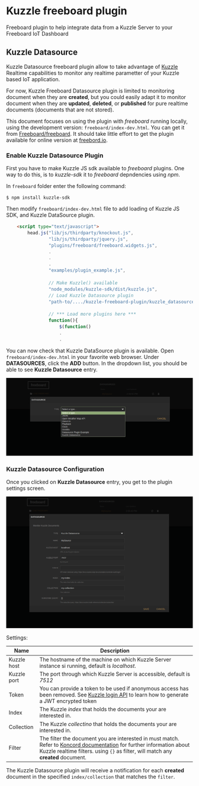 # Kuzzle freeboard plugin

Freeboard plugin to help integrate data from a Kuzzle Server to your Freeboard IoT Dashboard

## Kuzzle Datasource

Kuzzle Datasource freeboard plugin allow to take advantage of [Kuzzle](http://www.kuzzle.io) Realtime capabilities to monitor any realtime parametter of your Kuzzle based IoT application.

For now, Kuzzle Freeboard Datasource plugin is limited to monitoring document when they are **created**, but you could easily adapt it to monitor document when they are **updated**, **deleted**, or **published** for pure realtime documents (documents that are not stored).

This document focuses on using the plugin with *freeboard* running locally, using the development version: `freeboard/index-dev.html`.  You can get it from [Freeboard/freeboard](https://github.com/Freeboard/freeboard). It should take little effort to get the plugin available for online version at [freebord.io](http://www.freeboard.io).

### Enable Kuzzle Datasource Plugin

First you have to make Kuzzle JS sdk available to *freeboard* plugins.
One way to do this, is to *kuzzle-sdk* it to *freeboard* depndencies using *npm*.

In `freeboard` folder enter the following command:

```console
$ npm install kuzzle-sdk
```

Then modify `freeboard/index-dev.html` file to add loading of Kuzzle JS SDK, and Kuzzle DataSource plugin.

``` html
    <script type="text/javascript">
        head.js("lib/js/thirdparty/knockout.js",
                "lib/js/thirdparty/jquery.js",
                "plugins/freeboard/freeboard.widgets.js",
                .
                .
                .
                "examples/plugin_example.js",

                // Make Kuzzle() available
                "node_modules/kuzzle-sdk/dist/kuzzle.js",
                // Load Kuzzle Datasource plugin
                "path-to/..../kuzzle-freeboard-plugin/kuzzle_datasource.js",

                // *** Load more plugins here ***
                function(){
                    $(function()
                    .
                    .
```

You can now check that Kuzzle DataSource plugin is available. Open `freeboard/index-dev.html` in your favorite web browser.
Under **DATASOURCES**, click the **ADD** button. In the dropdown list, you should be able to see **Kuzzle Datasource** entry.

![alt text](img/datasource-plugins.png "Kuzzle Datasource plugin")

### Kuzzle Datasource Configuration

Once you clicked on **Kuzzle Datasource** entry, you get to the plugin settings screen.

![alt text](img/kuzzle-datasource-settings.png "Kuzzle Datasource settings")

Settings:

| Name | Description |
|----------------------|------|
|Kuzzle host  | The hostname of the machine on which Kuzzle Server instance si running, default is *localhost*. |
| Kuzzle port | The port through which Kuzzle Server is accessible, default is *7512* |
| Token | You can provide a token to be used if anonymous access has been removed. See [Kuzzle login API](https://docs.kuzzle.io/api-documentation/controller-auth/login/) to learn how to generate a JWT encrypted token |
| Index | The Kuzzle *index* that holds the documents your are interested in. |
| Collection | The Kuzzle *collectino* that holds the documents your are interested in. |
| Filter | The filter the document you are interested in must match. Refer to [Koncord documentation](https://docs.kuzzle.io/kuzzle-dsl/essential/koncorde/) for further information about Kuzzle realtime filters. using `{}` as filter, will match any **created** document.|

The Kuzzle Datasource plugin will receive a notification for each **created** document in the specified `index/collection` that matches the `filter`.
